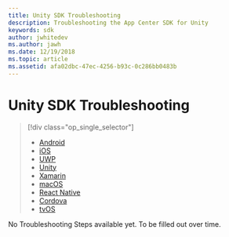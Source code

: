 ```yaml
---
title: Unity SDK Troubleshooting
description: Troubleshooting the App Center SDK for Unity
keywords: sdk
author: jwhitedev
ms.author: jawh
ms.date: 12/19/2018
ms.topic: article
ms.assetid: afa02dbc-47ec-4256-b93c-0c286bb0483b
---
```


# Unity SDK Troubleshooting

> [!div class="op_single_selector"]
> * [Android](android.md)
> * [iOS](ios.md)
> * [UWP](uwp.md)
> * [Unity](unity.md)
> * [Xamarin](xamarin.md)
> * [macOS](macos.md)
> * [React Native](react-native.md)
> * [Cordova](cordova.md)
> * [tvOS](tvOS.md)

No Troubleshooting Steps available yet. To be filled out over time.